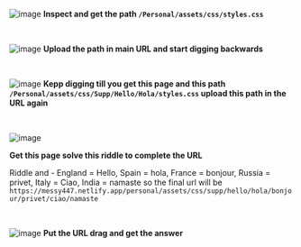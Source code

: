![image](https://github.com/user-attachments/assets/93371b92-4f58-4d66-8ef5-c657bc0b13cb)
**Inspect and get the path ```/Personal/assets/css/styles.css```**

<br/>

![image](https://github.com/user-attachments/assets/b477afab-d7c7-4649-805d-7c93e13e0928)
**Upload the path in main URL and start digging backwards**

<br/>

![image](https://github.com/user-attachments/assets/a7868beb-b812-4751-ab97-89341015a96c)
**Kepp digging till you get this page and this path ```/Personal/assets/css/Supp/Hello/Hola/styles.css``` upload this path in the URL again**


<br/>

![image](https://github.com/user-attachments/assets/5683f386-ec72-49a4-ba99-e3b4fbf188cf)

**Get this page solve this riddle to complete the URL**

Riddle and - England = Hello, Spain = hola, France = bonjour, Russia = privet, Italy = Ciao, India = namaste so the final url will be ```https://messy447.netlify.app/personal/assets/css/supp/hello/hola/bonjour/privet/ciao/namaste```

<br/>

![image](https://github.com/user-attachments/assets/5e1e3441-373d-4778-a239-c0e8aee1384b)
**Put the URL drag and get the answer**

